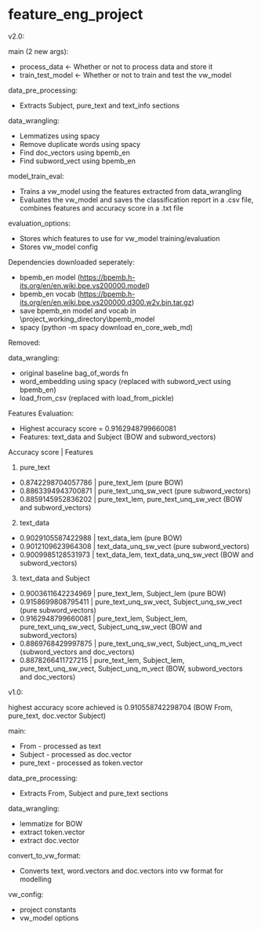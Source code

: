 # feature_eng_project
v2.0:

main (2 new args):
- process_data <- Whether or not to process data and store it
- train_test_model <- Whether or not to train and test the vw_model

data_pre_processing:
- Extracts Subject, pure_text and text_info sections

data_wrangling:
- Lemmatizes using spacy
- Remove duplicate words using spacy
- Find doc_vectors using bpemb_en
- Find subword_vect using bpemb_en

model_train_eval:
- Trains a vw_model using the features extracted from data_wrangling
- Evaluates the vw_model and saves the classification report in a .csv file, combines features and accuracy score in a .txt file

evaluation_options:
- Stores which features to use for vw_model training/evaluation
- Stores vw_model config

Dependencies downloaded seperately:
- bpemb_en model (https://bpemb.h-its.org/en/en.wiki.bpe.vs200000.model)
- bpemb_en vocab (https://bpemb.h-its.org/en/en.wiki.bpe.vs200000.d300.w2v.bin.tar.gz)
- save bpemb_en model and vocab in \project_working_directory\bpemb_model
- spacy (python -m spacy download en_core_web_md)

Removed:

data_wrangling:
- original baseline bag_of_words fn
- word_embedding using spacy (replaced with subword_vect using bpemb_en)
- load_from_csv (replaced with load_from_pickle)

Features Evaluation:
- Highest accuracy score = 0.9162948799660081
- Features: text_data and Subject (BOW and subword_vectors)

Accuracy score | Features
1) pure_text
- 0.8742298704057786 | pure_text_lem (pure BOW)
- 0.8863394943700871 | pure_text_unq_sw_vect (pure subword_vectors)
- 0.8859145952836202 | pure_text_lem, pure_text_unq_sw_vect  (BOW and subword_vectors)

2) text_data
- 0.9029105587422988 | text_data_lem (pure BOW)
- 0.9012109623964308 | text_data_unq_sw_vect (pure subword_vectors)
- 0.9009985128531973 | text_data_lem, text_data_unq_sw_vect (BOW and subword_vectors)

3) text_data and Subject
- 0.9003611642234969 | pure_text_lem, Subject_lem (pure BOW)
- 0.9158699808795411 | pure_text_unq_sw_vect, Subject_unq_sw_vect (pure subword_vectors)
- 0.9162948799660081 | pure_text_lem, Subject_lem, pure_text_unq_sw_vect, Subject_unq_sw_vect (BOW and subword_vectors)
- 0.8869768429997875 | pure_text_unq_sw_vect, Subject_unq_m_vect (subword_vectors and doc_vectors)
- 0.8878266411727215 | pure_text_lem, Subject_lem, pure_text_unq_sw_vect, Subject_unq_m_vect (BOW, subword_vectors and doc_vectors)

v1.0:

highest accuracy score achieved is 0.910558742298704 (BOW From, pure_text, doc.vector Subject)

main:
- From - processed as text
- Subject - processed as doc.vector
- pure_text - processed as token.vector

data_pre_processing:
- Extracts From, Subject and pure_text sections

data_wrangling:
- lemmatize for BOW
- extract token.vector
- extract doc.vector

convert_to_vw_format:
- Converts text, word.vectors and doc.vectors into vw format for modelling

vw_config:
- project constants
- vw_model options